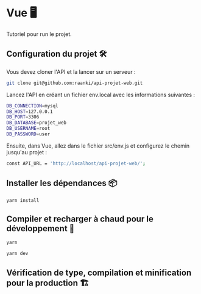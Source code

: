 # Vue 🖥️

Tutoriel pour run le projet.

## Configuration du projet 🛠️

Vous devez cloner l'API et la lancer sur un serveur :
```sh
git clone git@github.com:raanki/api-projet-web.git
```


Lancez l'API en créant un fichier env.local avec les informations suivantes :


```sh
DB_CONNECTION=mysql
DB_HOST=127.0.0.1
DB_PORT=3306
DB_DATABASE=projet_web
DB_USERNAME=root
DB_PASSWORD=user
```

Ensuite, dans Vue, allez dans le fichier src/env.js et configurez le chemin jusqu'au projet :

```sh
const API_URL = 'http://localhost/api-projet-web/';
```

## Installer les dépendances 📦

```
yarn install
```


## Compiler et recharger à chaud pour le développement 🔄

```sh
yarn
```

```sh
yarn dev
```

## Vérification de type, compilation et minification pour la production 🏗️
